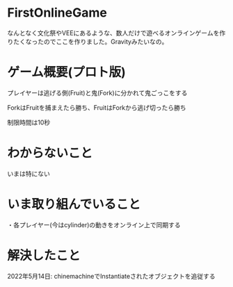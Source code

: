 # FirstOnlineGame
なんとなく文化祭やVEEにあるような、数人だけで遊べるオンラインゲームを作りたくなったのでここを作りました。Gravityみたいなの。

# ゲーム概要(プロト版)
プレイヤーは逃げる側(Fruit)と鬼(Fork)に分かれて鬼ごっこをする

ForkはFruitを捕まえたら勝ち、FruitはForkから逃げ切ったら勝ち

制限時間は10秒

# わからないこと
いまは特にない

# いま取り組んでいること
・各プレイヤー(今はcylinder)の動きをオンライン上で同期する

# 解決したこと
2022年5月14日: chinemachineでInstantiateされたオブジェクトを追従する
